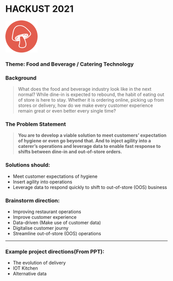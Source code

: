 # HACKUST 2021
<img src="/Media/Group_1.png" height="100px" width="100px" >

### **Theme**: Food and Beverage / Catering Technology

### Background

>What does the food and beverage industry look like in the next normal? While dine-in is expected to rebound, the habit of eating out of store is here to stay. Whether it is ordering online, picking up from stores or delivery, how do we make every customer experience remain great or even better every single time?

### The Problem Statement

>**You are to develop a viable solution to meet customers’ expectation of hygiene or even go beyond that. And to inject agility into a caterer’s operations and leverage data to enable fast response to shifts between dine-in and out-of-store orders.**

### Solutions should:
* Meet customer expectations of hygiene
* Insert agility into operations
* Leverage data to respond quickly to shift to out-of-store (OOS) business

### Brainstorm direction:
* Improving restaurant operations
* Improve customer experience
* Data-driven (Make use of customer data)
* Digitalise customer journy
* Streamline out-of-store (OOS) operations

---
### Example project directions(From PPT):
* The evolution of delivery
* IOT Kitchen
* Alternative data



